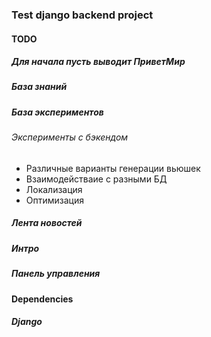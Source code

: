 ### Test django backend project
#### TODO
##### Для начала пусть выводит ПриветМир
##### База знаний
##### База экспериментов
###### Эксперименты с бэкендом
 - Различные варианты генерации вьюшек
 - Взаимодействаие с разными БД
 - Локализация
 - Оптимизация
##### Лента новостей
##### Интро
##### Панель управления
#### Dependencies
##### Django

